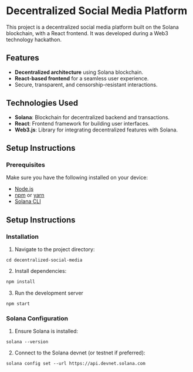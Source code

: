 # Decentralized Social Media Platform

This project is a decentralized social media platform built on the Solana blockchain, with a React frontend. It was developed during a Web3 technology hackathon.

## Features
- **Decentralized architecture** using Solana blockchain.
- **React-based frontend** for a seamless user experience.
- Secure, transparent, and censorship-resistant interactions.

## Technologies Used
- **Solana**: Blockchain for decentralized backend and transactions.
- **React**: Frontend framework for building user interfaces.
- **Web3.js**: Library for integrating decentralized features with Solana.

## Setup Instructions

### Prerequisites
Make sure you have the following installed on your device:
- [Node.js](https://nodejs.org/)
- [npm](https://www.npmjs.com/) or [yarn](https://yarnpkg.com/)
- [Solana CLI](https://docs.solana.com/cli/install-solana-cli-tools)

## Setup Instructions

### Installation

1. Navigate to the project directory:
```
cd decentralized-social-media
```
2. Install dependencies:
  ```bash
npm install
```
3. Run the development server
```
npm start
```
### Solana Configuration
1. Ensure Solana is installed:
```
solana --version
```
2. Connect to the Solana devnet (or testnet if preferred):

```
solana config set --url https://api.devnet.solana.com
```

